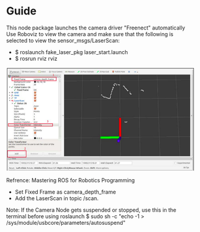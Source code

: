 # Guide 
This node package launches the camera driver "Freenect" automatically
Use Roboviz to view the camera and make sure that the following is selected to view the sensor_msgs/LaserScan:

* $ roslaunch fake_laser_pkg laser_start.launch
* $ rosrun rviz rviz

![Image from Mastering ROS for Robotics Programming](https://github.com/aliaamohamedali/ROS-project/blob/master/photos/roslaser.png)

Refrence: Mastering ROS for Robotics Programming


* Set Fixed Frame as camera_depth_frame 
* Add the LaserScan in topic /scan.




Note: If the Camera Node gets suspended or stopped, use this in the terminal before using roslaunch
$ sudo sh -c "echo -1 > /sys/module/usbcore/parameters/autosuspend"
